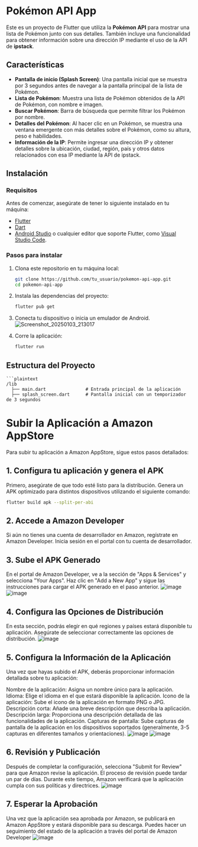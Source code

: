 # Pokémon API App

Este es un proyecto de Flutter que utiliza la **Pokémon API** para mostrar una lista de Pokémon junto con sus detalles. También incluye una funcionalidad para obtener información sobre una dirección IP mediante el uso de la API de **ipstack**.

## Características

- **Pantalla de inicio (Splash Screen)**: Una pantalla inicial que se muestra por 3 segundos antes de navegar a la pantalla principal de la lista de Pokémon.
- **Lista de Pokémon**: Muestra una lista de Pokémon obtenidos de la API de Pokémon, con nombre e imagen.
- **Buscar Pokémon**: Barra de búsqueda que permite filtrar los Pokémon por nombre.
- **Detalles del Pokémon**: Al hacer clic en un Pokémon, se muestra una ventana emergente con más detalles sobre el Pokémon, como su altura, peso e habilidades.
- **Información de la IP**: Permite ingresar una dirección IP y obtener detalles sobre la ubicación, ciudad, región, país y otros datos relacionados con esa IP mediante la API de ipstack.

## Instalación

### Requisitos

Antes de comenzar, asegúrate de tener lo siguiente instalado en tu máquina:

- [Flutter](https://flutter.dev/docs/get-started/install)
- [Dart](https://dart.dev/get-dart)
- [Android Studio](https://developer.android.com/studio) o cualquier editor que soporte Flutter, como [Visual Studio Code](https://code.visualstudio.com/).

### Pasos para instalar

1. Clona este repositorio en tu máquina local:

    ```bash
    git clone https://github.com/tu_usuario/pokemon-api-app.git
    cd pokemon-api-app
    ```

2. Instala las dependencias del proyecto:

    ```bash
    flutter pub get
    ```

3. Conecta tu dispositivo o inicia un emulador de Android.
![Screenshot_20250103_213017](https://github.com/user-attachments/assets/781d3963-c6fd-4df4-bec4-5dba245a89e1)


4. Corre la aplicación:

    ```bash
    flutter run
    ```

## Estructura del Proyecto
    ```plaintext
    /lib
      ├── main.dart               # Entrada principal de la aplicación
      ├── splash_screen.dart      # Pantalla inicial con un temporizador de 3 segundos

# Subir la Aplicación a Amazon AppStore

Para subir tu aplicación a Amazon AppStore, sigue estos pasos detallados:

## 1. Configura tu aplicación y genera el APK

Primero, asegúrate de que todo esté listo para la distribución. Genera un APK optimizado para distintos dispositivos utilizando el siguiente comando:

```bash
flutter build apk --split-per-abi
```
## 2. Accede a Amazon Developer
Si aún no tienes una cuenta de desarrollador en Amazon, regístrate en Amazon Developer. Inicia sesión en el portal con tu cuenta de desarrollador.

## 3. Sube el APK Generado
En el portal de Amazon Developer, ve a la sección de "Apps & Services" y selecciona "Your Apps". Haz clic en "Add a New App" y sigue las instrucciones para cargar el APK generado en el paso anterior.
![image](https://github.com/user-attachments/assets/e9db8f20-ea17-4489-b356-b970cf9bb8d5)
![image](https://github.com/user-attachments/assets/6c17b04b-4939-4291-8388-92b617cf7112)

## 4. Configura las Opciones de Distribución
En esta sección, podrás elegir en qué regiones y países estará disponible tu aplicación. Asegúrate de seleccionar correctamente las opciones de distribución.
![image](https://github.com/user-attachments/assets/80c5cc33-3615-4db7-80cd-988261ed0c9c)

## 5. Configura la Información de la Aplicación
Una vez que hayas subido el APK, deberás proporcionar información detallada sobre tu aplicación:

Nombre de la aplicación: Asigna un nombre único para la aplicación.
Idioma: Elige el idioma en el que estará disponible la aplicación.
Icono de la aplicación: Sube el icono de la aplicación en formato PNG o JPG.
Descripción corta: Añade una breve descripción que describa la aplicación.
Descripción larga: Proporciona una descripción detallada de las funcionalidades de la aplicación.
Capturas de pantalla: Sube capturas de pantalla de la aplicación en los dispositivos soportados (generalmente, 3-5 capturas en diferentes tamaños y orientaciones).
![image](https://github.com/user-attachments/assets/84c448a1-b496-4e8b-b6b9-b9ad3474a9ff)
![image](https://github.com/user-attachments/assets/d8deab94-13e0-4c8e-b62c-3b5f77f9ee6a)

## 6. Revisión y Publicación
Después de completar la configuración, selecciona "Submit for Review" para que Amazon revise la aplicación. El proceso de revisión puede tardar un par de días. Durante este tiempo, Amazon verificará que la aplicación cumpla con sus políticas y directrices.
![image](https://github.com/user-attachments/assets/79d07d4c-905a-4624-b2a0-1f3c7bf3a8a8)

## 7. Esperar la Aprobación
Una vez que la aplicación sea aprobada por Amazon, se publicará en Amazon AppStore y estará disponible para su descarga. Puedes hacer un seguimiento del estado de la aplicación a través del portal de Amazon Developer
![image](https://github.com/user-attachments/assets/6e96382e-06c9-4ed9-9fff-aaaba47aac74)



